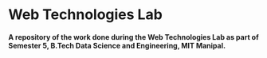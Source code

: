 # Web Technologies Lab
#### A repository of the work done during the Web Technologies Lab as part of Semester 5, B.Tech Data Science and Engineering, MIT Manipal.

